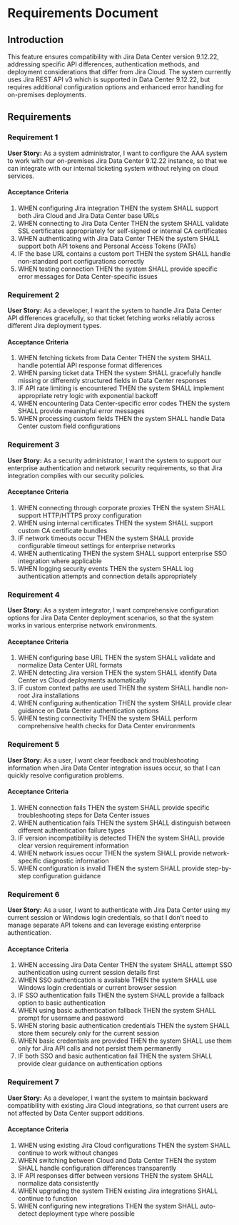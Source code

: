# Requirements Document

## Introduction

This feature ensures compatibility with Jira Data Center version 9.12.22, addressing specific API differences, authentication methods, and deployment considerations that differ from Jira Cloud. The system currently uses Jira REST API v3 which is supported in Data Center 9.12.22, but requires additional configuration options and enhanced error handling for on-premises deployments.

## Requirements

### Requirement 1

**User Story:** As a system administrator, I want to configure the AAA system to work with our on-premises Jira Data Center 9.12.22 instance, so that we can integrate with our internal ticketing system without relying on cloud services.

#### Acceptance Criteria

1. WHEN configuring Jira integration THEN the system SHALL support both Jira Cloud and Jira Data Center base URLs
2. WHEN connecting to Jira Data Center THEN the system SHALL validate SSL certificates appropriately for self-signed or internal CA certificates
3. WHEN authenticating with Jira Data Center THEN the system SHALL support both API tokens and Personal Access Tokens (PATs)
4. IF the base URL contains a custom port THEN the system SHALL handle non-standard port configurations correctly
5. WHEN testing connection THEN the system SHALL provide specific error messages for Data Center-specific issues

### Requirement 2

**User Story:** As a developer, I want the system to handle Jira Data Center API differences gracefully, so that ticket fetching works reliably across different Jira deployment types.

#### Acceptance Criteria

1. WHEN fetching tickets from Data Center THEN the system SHALL handle potential API response format differences
2. WHEN parsing ticket data THEN the system SHALL gracefully handle missing or differently structured fields in Data Center responses
3. IF API rate limiting is encountered THEN the system SHALL implement appropriate retry logic with exponential backoff
4. WHEN encountering Data Center-specific error codes THEN the system SHALL provide meaningful error messages
5. WHEN processing custom fields THEN the system SHALL handle Data Center custom field configurations

### Requirement 3

**User Story:** As a security administrator, I want the system to support our enterprise authentication and network security requirements, so that Jira integration complies with our security policies.

#### Acceptance Criteria

1. WHEN connecting through corporate proxies THEN the system SHALL support HTTP/HTTPS proxy configuration
2. WHEN using internal certificates THEN the system SHALL support custom CA certificate bundles
3. IF network timeouts occur THEN the system SHALL provide configurable timeout settings for enterprise networks
4. WHEN authenticating THEN the system SHALL support enterprise SSO integration where applicable
5. WHEN logging security events THEN the system SHALL log authentication attempts and connection details appropriately

### Requirement 4

**User Story:** As a system integrator, I want comprehensive configuration options for Jira Data Center deployment scenarios, so that the system works in various enterprise network environments.

#### Acceptance Criteria

1. WHEN configuring base URL THEN the system SHALL validate and normalize Data Center URL formats
2. WHEN detecting Jira version THEN the system SHALL identify Data Center vs Cloud deployments automatically
3. IF custom context paths are used THEN the system SHALL handle non-root Jira installations
4. WHEN configuring authentication THEN the system SHALL provide clear guidance on Data Center authentication options
5. WHEN testing connectivity THEN the system SHALL perform comprehensive health checks for Data Center environments

### Requirement 5

**User Story:** As a user, I want clear feedback and troubleshooting information when Jira Data Center integration issues occur, so that I can quickly resolve configuration problems.

#### Acceptance Criteria

1. WHEN connection fails THEN the system SHALL provide specific troubleshooting steps for Data Center issues
2. WHEN authentication fails THEN the system SHALL distinguish between different authentication failure types
3. IF version incompatibility is detected THEN the system SHALL provide clear version requirement information
4. WHEN network issues occur THEN the system SHALL provide network-specific diagnostic information
5. WHEN configuration is invalid THEN the system SHALL provide step-by-step configuration guidance

### Requirement 6

**User Story:** As a user, I want to authenticate with Jira Data Center using my current session or Windows login credentials, so that I don't need to manage separate API tokens and can leverage existing enterprise authentication.

#### Acceptance Criteria

1. WHEN accessing Jira Data Center THEN the system SHALL attempt SSO authentication using current session details first
2. WHEN SSO authentication is available THEN the system SHALL use Windows login credentials or current browser session
3. IF SSO authentication fails THEN the system SHALL provide a fallback option to basic authentication
4. WHEN using basic authentication fallback THEN the system SHALL prompt for username and password
5. WHEN storing basic authentication credentials THEN the system SHALL store them securely only for the current session
6. WHEN basic credentials are provided THEN the system SHALL use them only for Jira API calls and not persist them permanently
7. IF both SSO and basic authentication fail THEN the system SHALL provide clear guidance on authentication options

### Requirement 7

**User Story:** As a developer, I want the system to maintain backward compatibility with existing Jira Cloud integrations, so that current users are not affected by Data Center support additions.

#### Acceptance Criteria

1. WHEN using existing Jira Cloud configurations THEN the system SHALL continue to work without changes
2. WHEN switching between Cloud and Data Center THEN the system SHALL handle configuration differences transparently
3. IF API responses differ between versions THEN the system SHALL normalize data consistently
4. WHEN upgrading the system THEN existing Jira integrations SHALL continue to function
5. WHEN configuring new integrations THEN the system SHALL auto-detect deployment type where possible